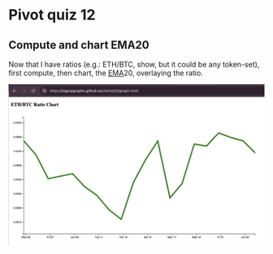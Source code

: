 # Pivot quiz 12

## Compute and chart EMA20

Now that I have ratios (e.g.: ETH/BTC, show, but it could be any token-set), 
first compute, then chart, the 
[EMA](https://www.investopedia.com/terms/e/ema.asp)20, overlaying the ratio.

![ETH/BTC Chart](../quiz11/imgs/eth-btc-ratio-charted.png)
